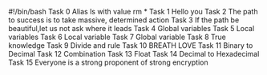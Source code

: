 #!/bin/bash
Task 0 Alias ls with value rm *
Task 1 Hello you
Task 2 The path to success is to take massive, determined action
Task 3 If the path be beautiful,let us not ask where it leads
Task 4 Global variables
Task 5 Local variables
Task 6 Local variable
Task 7 Global variable
Task 8 True knowledge
Task 9 Divide and rule
Task 10 BREATH LOVE
Task 11 Binary to Decimal
Task 12 Combination
Task 13 Float
Task 14 Decimal to Hexadecimal
Task 15 Everyone is a strong proponent of strong encryption


